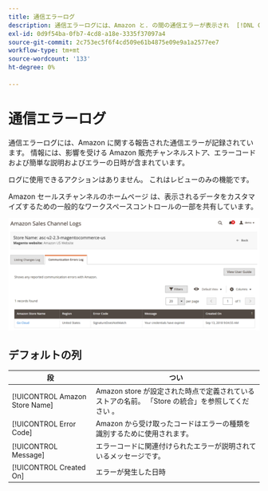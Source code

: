 ```yaml
---
title: 通信エラーログ
description: 通信エラーログには、Amazon と. の間の通信エラーが表示され  [!DNL Commerce] ます。
exl-id: 0d9f54ba-0fb7-4cd8-a18e-3335f37097a4
source-git-commit: 2c753ec5f6f4cd509e61b4875e09e9a1a2577ee7
workflow-type: tm+mt
source-wordcount: '133'
ht-degree: 0%

---
```


# 通信エラーログ

通信エラーログには、Amazon に関する報告された通信エラーが記録されています。 情報には、影響を受ける Amazon 販売チャンネルストア、エラーコードおよび簡単な説明およびエラーの日時が含まれています。

ログに使用できるアクションはありません。 これはレビューのみの機能です。

Amazon セールスチャンネルのホームページ [ ](./workspace-controls.md) は、表示されるデータをカスタマイズするための一般的なワークスペースコントロールの一部を共有しています。

![通信エラーログ](assets/amazon-comm-errors-log.png)

## デフォルトの列

| 段 | つい |
|--- |--- |
| [!UICONTROL Amazon Store Name] | Amazon store が設定された時点で定義されているストアの名前。 「Store の統合」を参照してください [ ](./store-integration.md) 。 |
| [!UICONTROL Error Code] | Amazon から受け取ったコードはエラーの種類を識別するために使用されます。 |
| [!UICONTROL Message] | エラーコードに関連付けられたエラーが説明されているメッセージです。 |
| [!UICONTROL Created On] | エラーが発生した日時 |
